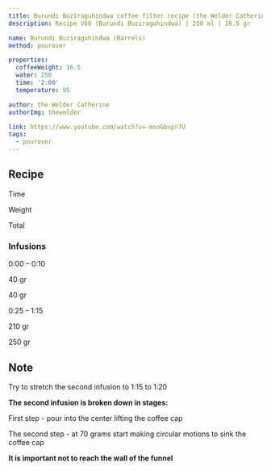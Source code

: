 ```yaml
---
title: Burundi Buziraguhindwa coffee filter recipe (the Welder Catherine)
description: Recipe V60 (Burundi Buziraguhindwa) | 250 ml | 16.5 gr

name: Burundi Buziraguhindwa (Barrels)
method: pourover

properties:
  coffeeWeight: 16.5
  water: 250
  time: '2:00'
  temperature: 95

author: the Welder Catherine
authorImg: thewelder

link: https://www.youtube.com/watch?v=-msoGbvpr7U
tags:
  - pourover
---
```


## Recipe


<div class="time-line">

Time

Weight

Total

</div>

### Infusions

<div class="time-line">

0:00 – 0:10

40 gr

40 gr

</div>

<div class="time-line">

0:25 – 1:15

210 gr

250 gr

</div>


<div class="info-note">

## Note

Try to stretch the second infusion to 1:15 to 1:20

__The second infusion is broken down in stages:__

First step - pour into the center lifting the coffee cap

The second step - at 70 grams start making circular motions to sink the coffee cap

__It is important not to reach the wall of the funnel__
</div>
